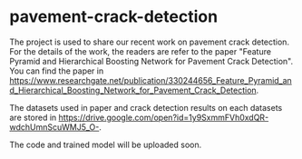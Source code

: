 # pavement-crack-detection
The project is used to share our recent work on pavement crack detection. For the details of the work, the readers are refer to the paper "Feature Pyramid and Hierarchical Boosting Network for Pavement Crack Detection".
You can find the paper in https://www.researchgate.net/publication/330244656_Feature_Pyramid_and_Hierarchical_Boosting_Network_for_Pavement_Crack_Detection.

The datasets used in paper and crack detection results on each datasets are stored in https://drive.google.com/open?id=1y9SxmmFVh0xdQR-wdchUmnScuWMJ5_O-.

The code and trained model will be uploaded soon.

